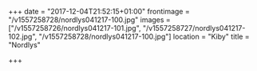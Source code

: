 +++
date = "2017-12-04T21:52:15+01:00"
frontimage = "/v1557258728/nordlys041217-100.jpg"
images = ["/v1557258726/nordlys041217-101.jpg", "/v1557258727/nordlys041217-102.jpg", "/v1557258728/nordlys041217-100.jpg"]
location = "Kiby"
title = "Nordlys"
 
+++
